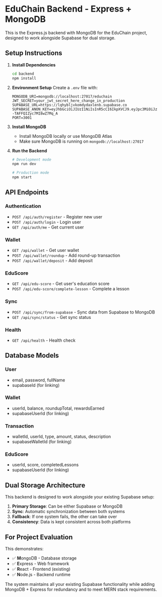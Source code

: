 
# EduChain Backend - Express + MongoDB

This is the Express.js backend with MongoDB for the EduChain project, designed to work alongside Supabase for dual storage.

## Setup Instructions

1. **Install Dependencies**
   ```bash
   cd backend
   npm install
   ```

2. **Environment Setup**
   Create a `.env` file with:
   ```
   MONGODB_URI=mongodb://localhost:27017/educhain
   JWT_SECRET=your_jwt_secret_here_change_in_production
   SUPABASE_URL=https://lqhybljvkomdydaxlenb.supabase.co
   SUPABASE_ANON_KEY=eyJhbGciOiJIUzI1NiIsInR5cCI6IkpXVCJ9.eyJpc3MiOiJzdXBhYmFzZSIsInJlZiI6ImxxaHlibGp2a29tZHlkYXhsZW5iIiwicm9sZSI6ImFub24iLCJpYXQiOjE3NDQzNDM4NjUsImV4cCI6MjA1OTkxOTg2NX0.wRQbNjoQAcNF_lPWQ_Sby--TAFFQIZyc7MI8wZ7Mq_A
   PORT=3001
   ```

3. **Install MongoDB**
   - Install MongoDB locally or use MongoDB Atlas
   - Make sure MongoDB is running on `mongodb://localhost:27017`

4. **Run the Backend**
   ```bash
   # Development mode
   npm run dev
   
   # Production mode
   npm start
   ```

## API Endpoints

### Authentication
- `POST /api/auth/register` - Register new user
- `POST /api/auth/login` - Login user
- `GET /api/auth/me` - Get current user

### Wallet
- `GET /api/wallet` - Get user wallet
- `POST /api/wallet/roundup` - Add round-up transaction
- `POST /api/wallet/deposit` - Add deposit

### EduScore
- `GET /api/edu-score` - Get user's education score
- `POST /api/edu-score/complete-lesson` - Complete a lesson

### Sync
- `POST /api/sync/from-supabase` - Sync data from Supabase to MongoDB
- `GET /api/sync/status` - Get sync status

### Health
- `GET /api/health` - Health check

## Database Models

### User
- email, password, fullName
- supabaseId (for linking)

### Wallet
- userId, balance, roundupTotal, rewardsEarned
- supabaseUserId (for linking)

### Transaction
- walletId, userId, type, amount, status, description
- supabaseWalletId (for linking)

### EduScore
- userId, score, completedLessons
- supabaseUserId (for linking)

## Dual Storage Architecture

This backend is designed to work alongside your existing Supabase setup:

1. **Primary Storage**: Can be either Supabase or MongoDB
2. **Sync**: Automatic synchronization between both systems
3. **Fallback**: If one system fails, the other can take over
4. **Consistency**: Data is kept consistent across both platforms

## For Project Evaluation

This demonstrates:
- ✅ **M**ongoDB - Database storage
- ✅ **E**xpress - Web framework
- ✅ **R**eact - Frontend (existing)
- ✅ **N**ode.js - Backend runtime

The system maintains all your existing Supabase functionality while adding MongoDB + Express for redundancy and to meet MERN stack requirements.
